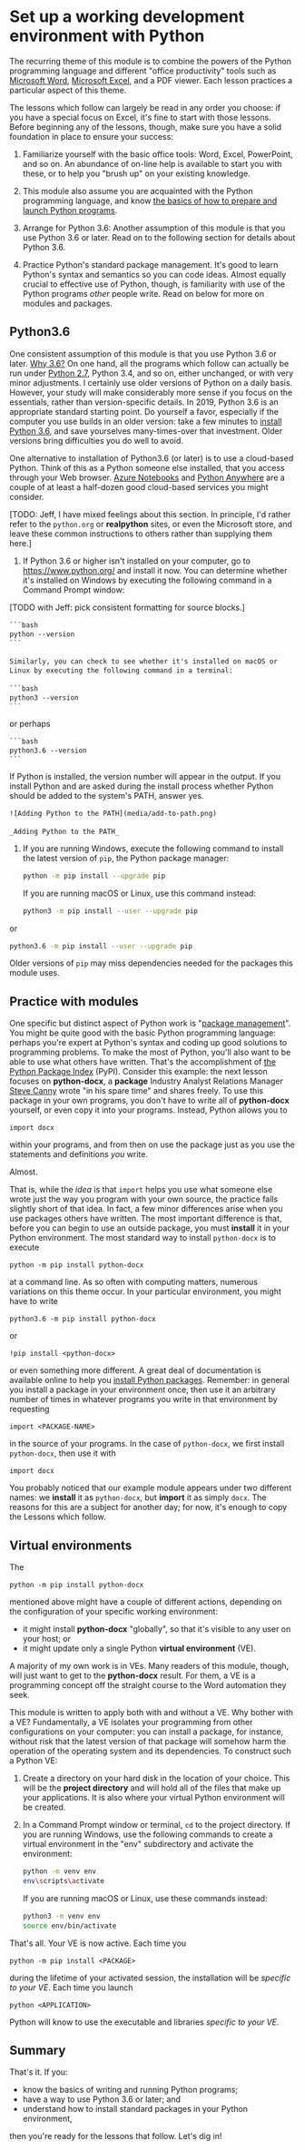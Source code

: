 # Set up a working development environment with Python
 
The recurring theme of this module is to combine the powers of the Python programming language and different "office productivity" tools such as [Microsoft Word](https://www.office.com/?auth=2), [Microsoft Excel](https://www.microsoft.com/en-us/p/excel/cfq7ttc0k7dx), and a PDF viewer. Each lesson practices a particular aspect of this theme.

The lessons which follow can largely be read in any order you choose:  if you have a special focus on Excel, it's fine to start with those lessons.  Before beginning any of the lessons, though, make sure you have a solid foundation in place to ensure your success:

1.  Familiarize yourself with the basic office tools:  Word, Excel, PowerPoint, and so on.  An abundance of on-line help is available to start you with these, or to help you "brush up" on your existing knowledge.

1.  This module also assume you are acquainted with the Python programming language, and know [the basics of how to prepare and launch Python programs](https://docs.microsoft.com/en-us/learn/modules/intro-to-python/).

1.  Arrange for Python 3.6:  Another assumption of this module is that you use Python 3.6 or later.  Read on to the following section for details about Python 3.6.

1.  Practice Python's standard package management.  It's good to learn Python's syntax and semantics so you can code ideas.  Almost equally crucial to effective use of Python, though, is familiarity with use of the Python programs _other_ people write.  Read on below for more on modules and packages.


## Python3.6

One consistent assumption of this module is that you use Python 3.6 or later.  [Why 3.6?](https://www.activestate.com/blog/why-python-3-python-you-always-wanted/)  On one hand, all the programs which follow can actually be run under [Python 2.7](https://pythonclock.org/), Python 3.4, and so on, either unchanged, or with very minor adjustments.  I certainly use older versions of Python on a daily basis.  However, your study will make considerably more sense if you focus on the essentials, rather than version-specific details.  In 2019, Python 3.6 is an appropriate standard starting point.  Do yourself a favor, especially if the computer you use builds in an older version:  take a few minutes to [install Python 3.6](https://realpython.com/installing-python/), and save yourselves many-times-over that investment.  Older versions bring difficulties you do well to avoid.

One alternative to installation of Python3.6 (or later) is to use a cloud-based Python.  Think of this as a Python someone else installed, that you access through your Web browser.  [Azure Notebooks](https://blogs.msdn.microsoft.com/uk_faculty_connection/2017/06/10/guide-to-the-microsoft-azure-notebooks-for-students/) and [Python Anywhere](https://www.pythonanywhere.com/) are a couple of at least a half-dozen good cloud-based services you might consider.

[TODO:  Jeff, I have mixed feelings about this section.  In principle, I'd rather refer to the `python.org` or **realpython** sites, or even the Microsoft store, and leave these common instructions to others rather than supplying them here.]

1. If Python 3.6 or higher isn't installed on your computer, go to https://www.python.org/ and install it now. You can determine whether it's installed on Windows by executing the following command in a Command Prompt window:

[TODO with Jeff:  pick consistent formatting for source blocks.]

	```bash
	python --version
	```

	Similarly, you can check to see whether it's installed on macOS or Linux by executing the following command in a terminal:

	```bash
	python3 --version
	```
 
 or perhaps
 
	```bash
	python3.6 --version
	```

If Python is installed, the version number will appear in the output. If you install Python and are asked during the install process whether Python should be added to the system's PATH, answer yes.

	![Adding Python to the PATH](media/add-to-path.png)

	_Adding Python to the PATH_

1. If you are running Windows, execute the following command to install the latest version of `pip`, the Python package manager:

	```bash
	python -m pip install --upgrade pip
	```

	If you are running macOS or Linux, use this command instead:

	```bash
	python3 -m pip install --user --upgrade pip
	```
 
 or
 
```bash
python3.6 -m pip install --user --upgrade pip
```

Older versions of `pip` may miss dependencies needed for the packages this module uses.


## Practice with modules

One specific but distinct aspect of Python work is "[package management](https://packaging.python.org/overview/)".  You might be quite good with the basic Python programming language:  perhaps you're expert at Python's syntax and coding up good solutions to programming problems.  To make the most of Python, you'll also want to be able to use what others have written.  That's the accomplishment of [the Python Package Index](https://pypi.org/) (PyPI).  Consider this example:  the next lesson focuses on **python-docx**, a **package** Industry Analyst Relations Manager [Steve Canny](https://github.com/scanny) wrote "in his spare time" and shares freely.  To use this package in your own programs, you don't have to write all of **python-docx** yourself, or even copy it into your programs.  Instead, Python allows you to

    import docx
    
within your programs, and from then on use the package just as you use the statements and definitions _you_ write.

Almost.

That is, while the _idea_ is that `import` helps you use what someone else wrote just the way you program with your own source, the practice falls slightly short of that idea.  In fact, a few minor differences arise when you use packages others have written.  The most important difference is that, before you can begin to use an outside package, you must **install** it in your Python environment.  The most standard way to install `python-docx` is to execute

    python -m pip install python-docx
    
at a command line.  As so often with computing matters, numerous variations on this theme occur.  In your particular environment, you might have to write

    python3.6 -m pip install python-docx

or

    !pip install <python-docx>

or even something more different.  A great deal of documentation is available online to help you [install Python packages](https://packaging.python.org/tutorials/installing-packages/).  Remember:  in general you install a package in your environment once, then use it an arbitrary number of times in whatever programs you write in that environment by requesting

    import <PACKAGE-NAME>

in the source of your programs.  In the case of `python-docx`, we first install `python-docx`, then use it with

    import docx

You probably noticed that our example module appears under two different names:  we **install** it as `python-docx`, but **import** it as simply `docx`.  The reasons for this are a subject for another day; for now, it's enough to copy the Lessons which follow.


## Virtual environments

The

    python -m pip install python-docx

mentioned above might have a couple of different actions, depending on the configuration of your specific working environment:

* it might install **python-docx** "globally", so that it's visible to any user on your host; or
* it might update only a single Python **virtual environment** (VE).

A majority of my own work is in VEs.  Many readers of this module, though, will just want to get to the **python-docx** result.  For them, a VE is a programming concept off the straight course to the Word automation they seek.

This module is written to apply both with and without a VE.  Why bother with a VE?  Fundamentally, a VE isolates your programming from other configurations on your computer:  you can install a package, for instance, without risk that the latest version of that package will somehow harm the operation of the operating system and its dependencies.  To construct such a Python VE:

1. Create a directory on your hard disk in the location of your choice. This will be the **project directory** and will hold all of the files that make up your applications. It is also where your virtual Python environment will be created.

1. In a Command Prompt window or terminal, `cd` to the project directory. If you are running Windows, use the following commands to create a virtual environment in the "env" subdirectory and activate the environment:

	```bash
	python -m venv env
	env\scripts\activate
	```

	If you are running macOS or Linux, use these commands instead:

	```bash
	python3 -m venv env
	source env/bin/activate
	```

That's all.  Your VE is now active.  Each time you

    python -m pip install <PACKAGE>

during the lifetime of your activated session, the installation will be _specific to your VE_.  Each time you launch

    python <APPLICATION>

Python will know to use the executable and libraries _specific to your VE_.


## Summary

That's it.  If you:

* know the basics of writing and running Python programs;
* have a way to use Python 3.6 or later; and
* understand how to install standard packages in your Python environment,

then you're ready for the lessons that follow.  Let's dig in!
